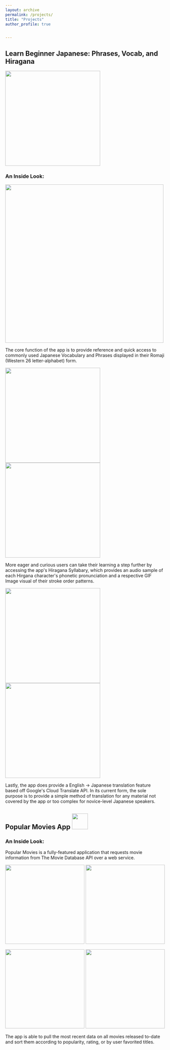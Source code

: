 ```yaml
---
layout: archive
permalink: /projects/
title: "Projects"
author_profile: true


---
```


## Learn Beginner Japanese: Phrases, Vocab, and Hiragana

[<img src="/assets/images/google-play-badge.png" width="300">](https://play.google.com/store/apps/details?id=com.jaydroid.beginnerleveljapanese)

### An Inside Look:

<img src="/assets/images/LBJA-feature.png" width="500">

The core function of the app is to provide reference and quick access to commonly used Japanese Vocabulary and Phrases displayed in their Romaji (Western 26 letter-alphabet) form.

<img src="/assets/images/LBJA_Main_Screen_Phrases.png" width="300"> <img src="/assets/images/LBJA_Main_Screen_Favorites.png" width="300"> 

More eager and curious users can take their learning a step further by accessing the app's Hiragana Syllabary, which provides an audio sample of each Hirgana character's phonetic pronunciation and a respective GIF Image visual of their stroke order patterns.

<img src="/assets/images/LBJA_Main_Screen_Hiragana.png" width="300"> <img src="/assets/images/Beginner_Japanese_Hiragana_GIF_DEMO.gif" width="300">

Lastly, the app does provide a English -> Japanese translation feature based off Google's Cloud Translate API. In its current form, the sole purpose is to provide a simple method of translation for any material not covered by the app or too complex for novice-level Japanese speakers.


## Popular Movies App    [<img src="/assets/images/GitHub-Mark-Light-64px.png" width="50">](https://github.com/gr3y6h0st/Popular-Movies-App)

### An Inside Look:

Popular Movies is a fully-featured application that requests movie information from The Movie Database API over a web service.

<img src="/assets/images/Pop_Movies_Home_Activity.png" width="250"> <img src="/assets/images/Pop_Movies_Sorted_Home_Activity.png" width="250">

<img src="/assets/images/Pop_Movies_Movie_Details_Activity.png" width="250"> <img src="/assets/images/Pop_Movies_Settings_Activity.png" width="250">

The app is able to pull the most recent data on all movies released to-date and sort them according to popularity, rating, or by user favorited titles.



